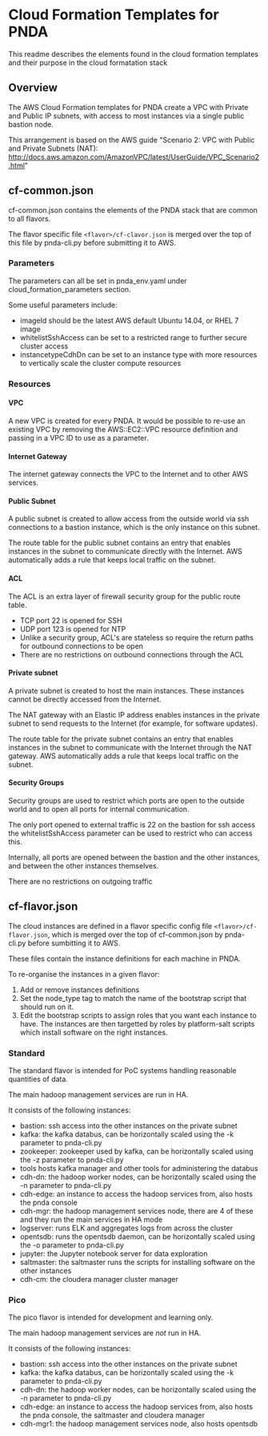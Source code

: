 # Cloud Formation Templates for PNDA 

This readme describes the elements found in the cloud formation templates and their purpose in the cloud formatation stack

## Overview
The AWS Cloud Formation templates for PNDA create a VPC with Private and Public IP subnets, with access to most instances via a single public bastion node.

This arrangement is based on the AWS guide "Scenario 2: VPC with Public and Private Subnets (NAT): http://docs.aws.amazon.com/AmazonVPC/latest/UserGuide/VPC_Scenario2.html"

## cf-common.json
cf-common.json contains the elements of the PNDA stack that are common to all flavors.

The flavor specific file `<flavor>/cf-clavor.json` is merged over the top of this file by pnda-cli.py before submitting it to AWS.

### Parameters
The parameters can all be set in pnda_env.yaml under cloud_formation_parameters section.

Some useful parameters include:

  - imageId should be the latest AWS default Ubuntu 14.04, or RHEL 7 image
  - whitelistSshAccess can be set to a restricted range to further secure cluster access
  - instancetypeCdhDn can be set to an instance type with more resources to vertically scale the cluster compute resources

### Resources
#### VPC
A new VPC is created for every PNDA. It would be possible to re-use an existing VPC by removing the AWS::EC2::VPC resource definition and passing in a VPC ID to use as a parameter.

#### Internet Gateway
The internet gateway connects the VPC to the Internet and to other AWS services.

#### Public Subnet
A public subnet is created to allow access from the outside world via ssh connections to a bastion instance, which is the only instance on this subnet.

The route table for the public subnet contains an entry that enables instances in the subnet to communicate directly with the Internet. AWS automatically adds a rule that keeps local traffic on the subnet.

#### ACL
The ACL is an extra layer of firewall security group for the public route table.
 - TCP port 22 is opened for SSH
 - UDP port 123 is opened for NTP
 - Unlike a security group, ACL's are stateless so require the return paths for outbound connections to be open
 - There are no restrictions on outbound connections through the ACL

#### Private subnet
A private subnet is created to host the main instances. These instances cannot be directly accessed from the Internet.

The NAT gateway with an Elastic IP address enables instances in the private subnet to send requests to the Internet (for example, for software updates).

The route table for the private subnet contains an entry that enables instances in the subnet to communicate with the Internet through the NAT gateway. AWS automatically adds a rule that keeps local traffic on the subnet.

#### Security Groups
Security groups are used to restrict which ports are open to the outside world and to open all ports for internal communication.

The only port opened to external traffic is 22 on the bastion for ssh access the whitelistSshAccess parameter can be used to restrict who can access this.    

Internally, all ports are opened between the bastion and the other instances, and between the other instances themselves.

There are no restrictions on outgoing traffic

## cf-flavor.json

The cloud instances are defined in a flavor specific config file `<flavor>/cf-flavor.json`, which is merged over the top of cf-common.json by pnda-cli.py before sumbitting it to AWS.

These files contain the instance definitions for each machine in PNDA.

To re-organise the instances in a given flavor:
  1. Add or remove instances definitions
  2. Set the node_type tag to match the name of the bootstrap script that should run on it. 
  3. Edit the bootstrap scripts to assign roles that you want each instance to have. The instances are then targetted by roles by platform-salt scripts which install software on the right instances. 

### Standard

The standard flavor is intended for PoC systems handling reasonable quantities of data. 

The main hadoop management services are run in HA.
  
It consists of the following instances:
  - bastion:     ssh access into the other instances on the private subnet
  - kafka:       the kafka databus, can be horizontally scaled using the -k parameter to pnda-cli.py
  - zookeeper:   zookeeper used by kafka, can be horizontally scaled using the -z parameter to pnda-cli.py
  - tools        hosts kafka manager and other tools for administering the databus
  - cdh-dn:      the hadoop worker nodes, can be horizontally scaled using the -n parameter to pnda-cli.py
  - cdh-edge:    an instance to access the hadoop services from, also hosts the pnda console
  - cdh-mgr:     the hadoop management services node, there are 4 of these and they run the main services in HA mode
  - logserver:   runs ELK and aggregates logs from across the cluster
  - opentsdb:    runs the opentsdb daemon, can be horizontally scaled using the -o parameter to pnda-cli.py
  - jupyter:     the Jupyter notebook server for data exploration
  - saltmaster:  the saltmaster runs the scripts for installing software on the other instances
  - cdh-cm:      the cloudera manager cluster manager

### Pico

The pico flavor is intended for development and learning only.

The main hadoop management services are *not* run in HA.

It consists of the following instances:
  - bastion:  ssh access into the other instances on the private subnet
  - kafka:    the kafka databus, can be horizontally scaled using the -k parameter to pnda-cli.py
  - cdh-dn:   the hadoop worker nodes, can be horizontally scaled using the -n parameter to pnda-cli.py
  - cdh-edge: an instance to access the hadoop services from, also hosts the pnda console, the saltmaster and cloudera manager
  - cdh-mgr1: the hadoop management services node, also hosts opentsdb
